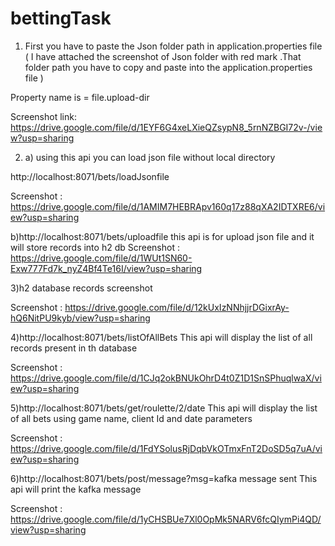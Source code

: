 # bettingTask

1)  First you have to paste the Json folder path in application.properties file  ( I have attached the screenshot of Json folder with red mark .That folder path you have to copy  and paste into the application.properties file   )

Property name is =  file.upload-dir

Screenshot link:  https://drive.google.com/file/d/1EYF6G4xeLXieQZsypN8_5rnNZBGI72v-/view?usp=sharing

        
 2) a) using this api you can load json file without local directory
 
 http://localhost:8071/bets/loadJsonfile
 
 Screenshot : https://drive.google.com/file/d/1AMIM7HEBRApv160q17z88qXA2IDTXRE6/view?usp=sharing





b)http://localhost:8071/bets/uploadfile   this api is for upload json file and it will store records into h2 db
 Screenshot :  https://drive.google.com/file/d/1WUt1SN60-Exw777Fd7k_nyZ4Bf4Te16I/view?usp=sharing






3)h2 database records screenshot

Screenshot : https://drive.google.com/file/d/12kUxIzNNhjjrDGixrAy-hQ6NitPU9kyb/view?usp=sharing

4)http://localhost:8071/bets/listOfAllBets   This api will display the list of all records present in th database

Screenshot : https://drive.google.com/file/d/1CJq2okBNUkOhrD4t0Z1D1SnSPhuqlwaX/view?usp=sharing




5)http://localhost:8071/bets/get/roulette/2/date  This api will display the list of all bets using game name, client Id  and date parameters

Screenshot : https://drive.google.com/file/d/1FdYSolusRjDqbVkOTmxFnT2DoSD5q7uA/view?usp=sharing


6)http://localhost:8071/bets/post/message?msg=kafka message sent     This api will print the kafka message

Screenshot : https://drive.google.com/file/d/1yCHSBUe7Xl0OpMk5NARV6fcQIymPi4QD/view?usp=sharing



